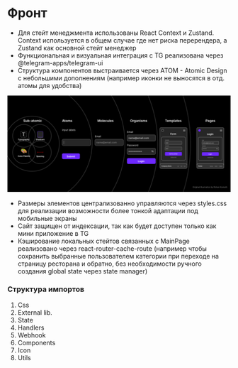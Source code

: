 # Фронт

- Для стейт менеджмента использованы React Context и Zustand. Context используется в общем случае где нет риска перерендера, а Zustand как основной стейт менеджер 
- Функциональная и визуальная интеграция с TG реализована через @telegram-apps/telegram-ui
- Структура компонентов выстраивается через ATOM - Atomic Design с небольшими дополнениям (например иконки не выносятся в отд. атомы для удобства)

![](../photos/atomic.png)

- Размеры элементов централизованно управляются через styles.css для реализации возможности более тонкой адаптации под мобильные экраны
- Сайт защищен от индексации, так как будет доступен только как мини приложение в TG 
- Кэширование локальных стейтов связанных с MainPage реализовано через react-router-cache-route (например чтобы сохранить выбранные пользователем категории при переходе на страницу ресторана и обратно, без необходимости ручного создания global state через state manager) 

### Структура импортов 
1) Css
2) External lib.
3) State
4) Handlers
5) Webhook
6) Components
7) Icon
8) Utils